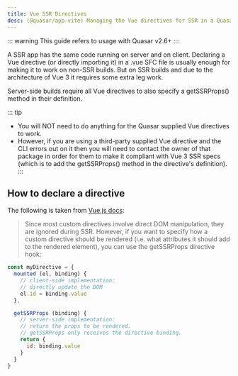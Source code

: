 ```yaml
---
title: Vue SSR Directives
desc: (@quasar/app-vite) Managing the Vue directives for SSR in a Quasar app.
---
```


::: warning
This guide refers to usage with Quasar v2.6+
:::

A SSR app has the same code running on server and on client. Declaring a Vue directive (or directly importing it) in a .vue SFC file is usually enough for making it to work on non-SSR builds. But on SSR builds and due to the architecture of Vue 3  it requires some extra leg work.

Server-side builds require all Vue directives to also specify a getSSRProps() method in their definition.

::: tip
* You will NOT need to do anything for the Quasar supplied Vue directives to work.
* However, if you are using a third-party supplied Vue directive and the CLI errors out on it then you will need to contact the owner of that package in order for them to make it compliant with Vue 3 SSR specs (which is to add the getSSRProps() method in the directive's definition).
:::

## How to declare a directive

The following is taken from [Vue.js docs](https://vuejs.org/guide/scaling-up/ssr.html#custom-directives):

> Since most custom directives involve direct DOM manipulation, they are ignored during SSR. However, if you want to specify how a custom directive should be rendered (i.e. what attributes it should add to the rendered element), you can use the getSSRProps directive hook:

```js
const myDirective = {
  mounted (el, binding) {
    // client-side implementation:
    // directly update the DOM
    el.id = binding.value
  },

  getSSRProps (binding) {
    // server-side implementation:
    // return the props to be rendered.
    // getSSRProps only receives the directive binding.
    return {
      id: binding.value
    }
  }
}
```
